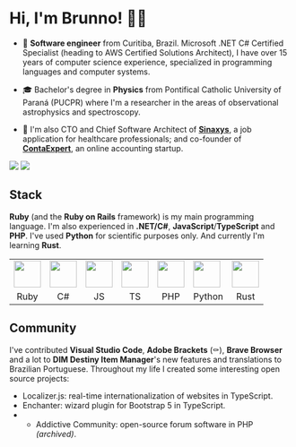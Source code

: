# Hi, I'm Brunno! 🖖🏻

- 💼 **Software engineer** from Curitiba, Brazil. Microsoft .NET C# Certified Specialist (heading to AWS Certified Solutions Architect), I have over 15 years of computer science experience, specialized in programming languages and computer systems.

- 🎓 Bachelor's degree in **Physics** from Pontifical Catholic University of Paraná (PUCPR) where I'm a researcher in the areas of observational astrophysics and spectroscopy.

- 🌟 I'm also CTO and Chief Software Architect of **[Sinaxys](https://sinaxys.com)**, a job application for healthcare professionals; and co-founder of **[ContaExpert](https://www.contaexpert.com.br)**, an online accounting startup.

<picture>
  <source
    srcset="https://github-readme-stats.vercel.app/api?username=brunnopleffken&show_icons=true&hide_title=true&hide_border=true&theme=dark"
    media="(prefers-color-scheme: dark)">
  <source
    srcset="https://github-readme-stats.vercel.app/api?username=brunnopleffken&show_icons=true&hide_title=true&hide_border=true"
    media="(prefers-color-scheme: light), (prefers-color-scheme: no-preference)">
  <img src="https://github-readme-stats.vercel.app/api?username=brunnopleffken&show_icons=true&hide_title=true&hide_border=true">
</picture>

<picture>
  <source
    srcset="https://github-readme-stats.vercel.app/api/top-langs/?username=brunnopleffken&layout=compact&hide=css,scss,html&langs_count=6&hide_border=true&theme=dark"
    media="(prefers-color-scheme: dark)">
  <source
    srcset="https://github-readme-stats.vercel.app/api/top-langs/?username=brunnopleffken&layout=compact&hide=css,scss,html&langs_count=6&hide_border=true"
    media="(prefers-color-scheme: light), (prefers-color-scheme: no-preference)">
  <img src="https://github-readme-stats.vercel.app/api/top-langs/?username=brunnopleffken&layout=compact&hide=css,scss,html&langs_count=6&hide_border=true">
</picture>

## Stack

**Ruby** (and the **Ruby on Rails** framework) is my main programming language. I'm also experienced in **.NET/C#**, **JavaScript**/**TypeScript** and **PHP**. I've used **Python** for scientific purposes only. And currently I'm learning **Rust**.

<table>
  <tr>
    <td><img src="https://cdn.jsdelivr.net/gh/devicons/devicon/icons/ruby/ruby-original.svg" height="48"></td>
    <td><img src="https://cdn.jsdelivr.net/gh/devicons/devicon/icons/csharp/csharp-original.svg" height="48"></td>
    <td><img src="https://cdn.jsdelivr.net/gh/devicons/devicon/icons/javascript/javascript-original.svg" height="48"></td>
    <td><img src="https://cdn.jsdelivr.net/gh/devicons/devicon/icons/typescript/typescript-original.svg" height="48"></td>
    <td><img src="https://cdn.jsdelivr.net/gh/devicons/devicon/icons/php/php-plain.svg" height="48"></td>
    <td><img src="https://cdn.jsdelivr.net/gh/devicons/devicon/icons/python/python-original.svg" height="48"></td>
    <td><img src="https://cdn.jsdelivr.net/gh/devicons/devicon/icons/rust/rust-plain.svg" height="48"></td>
  </tr>
  <tr>
    <td style="text-align: center">Ruby</td>
    <td style="text-align: center">C#</td>
    <td style="text-align: center">JS</td>
    <td style="text-align: center">TS</td>
    <td style="text-align: center">PHP</td>
    <td style="text-align: center">Python</td>
    <td style="text-align: center">Rust</td>
  </tr>
</table>

## Community

I've contributed **Visual Studio Code**, **Adobe Brackets** (⚰️), **Brave Browser** and a lot to **DIM Destiny Item Manager**'s new features and translations to Brazilian Portuguese. Throughout my life I created some interesting open source projects:

- Localizer.js: real-time internationalization of websites in TypeScript.
- Enchanter: wizard plugin for Bootstrap 5 in TypeScript.
- - Addictive Community: open-source forum software in PHP _(archived)_.
